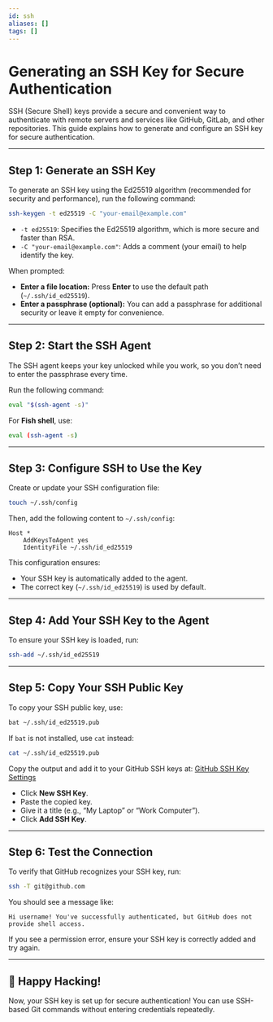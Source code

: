 ```yaml
---
id: ssh
aliases: []
tags: []
---
```


# Generating an SSH Key for Secure Authentication

SSH (Secure Shell) keys provide a secure and convenient way to authenticate with
remote servers and services like GitHub, GitLab, and other repositories.
This guide explains how to generate and configure an SSH key for secure authentication.

---

## Step 1: Generate an SSH Key

To generate an SSH key using the Ed25519 algorithm (recommended for security and performance),
run the following command:

```sh
ssh-keygen -t ed25519 -C "your-email@example.com"
```

- `-t ed25519`: Specifies the Ed25519 algorithm, which is more secure and faster than RSA.
- `-C "your-email@example.com"`: Adds a comment (your email) to help identify the key.

When prompted:

- **Enter a file location:** Press **Enter** to use the default path (`~/.ssh/id_ed25519`).
- **Enter a passphrase (optional):** You can add a passphrase for additional security or leave it empty for convenience.

---

## Step 2: Start the SSH Agent

The SSH agent keeps your key unlocked while you work, so you don’t need to enter the passphrase every time.

Run the following command:

```sh
eval "$(ssh-agent -s)"
```

For **Fish shell**, use:

```sh
eval (ssh-agent -s)
```

---

## Step 3: Configure SSH to Use the Key

Create or update your SSH configuration file:

```sh
touch ~/.ssh/config
```

Then, add the following content to `~/.ssh/config`:

```config
Host *
    AddKeysToAgent yes
    IdentityFile ~/.ssh/id_ed25519
```

This configuration ensures:

- Your SSH key is automatically added to the agent.
- The correct key (`~/.ssh/id_ed25519`) is used by default.

---

## Step 4: Add Your SSH Key to the Agent

To ensure your SSH key is loaded, run:

```sh
ssh-add ~/.ssh/id_ed25519
```

---

## Step 5: Copy Your SSH Public Key

To copy your SSH public key, use:

```sh
bat ~/.ssh/id_ed25519.pub
```

If `bat` is not installed, use `cat` instead:

```sh
cat ~/.ssh/id_ed25519.pub
```

Copy the output and add it to your GitHub SSH keys at:
[GitHub SSH Key Settings](https://github.com/settings/keys)

- Click **New SSH Key**.
- Paste the copied key.
- Give it a title (e.g., “My Laptop” or “Work Computer”).
- Click **Add SSH Key**.

---

## Step 6: Test the Connection

To verify that GitHub recognizes your SSH key, run:

```sh
ssh -T git@github.com
```

You should see a message like:

```plaintext
Hi username! You've successfully authenticated, but GitHub does not provide shell access.
```

If you see a permission error, ensure your SSH key is correctly added and try again.

---

## 🎉 Happy Hacking!

Now, your SSH key is set up for secure authentication! You can use SSH-based Git commands without entering credentials repeatedly.
